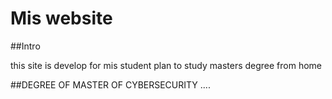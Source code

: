 # Mis website

##Intro

this site is develop for mis student plan to study masters degree from home 

##DEGREE OF MASTER OF CYBERSECURITY
....